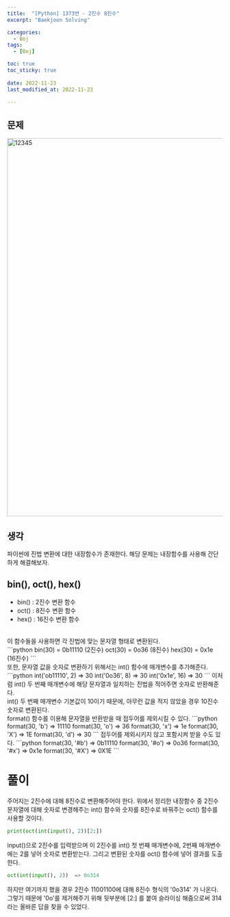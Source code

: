 ```yaml
---
title:  "[Python] 1373번 - 2진수 8진수" 
excerpt: "Baekjoon Solving"

categories:
  - Boj
tags:
  - [Boj]

toc: true
toc_sticky: true
 
date: 2022-11-23
last_modified_at: 2022-11-23

---
```



## 문제
<img width="880" alt="12345" src="https://user-images.githubusercontent.com/67769404/203361252-dc8fb8b8-55ee-4e52-8cd0-2e499088b28d.png">

## 생각
파이썬에 진법 변환에 대한 내장함수가 존재한다. 해당 문제는 내장함수를 사용해 간단하게 해결해보자.

## bin(), oct(), hex()
- bin() : 2진수 변환 함수
- oct() : 8진수 변환 함수
- hex() : 16진수 변환 함수

<br>
이 함수들을 사용하면 각 진법에 맞는 문자열 형태로 변환된다.<br>
```python
bin(30) = 0b11110 (2진수)
oct(30) = 0o36    (8진수)
hex(30) = 0x1e    (16진수)
```
<br>
또한, 문자열 값을 숫자로 변환하기 위해서는 int() 함수에 매개변수를 추가해준다.
```python
int('ob11110', 2) => 30
int('0o36', 8)    => 30
int('0x1e', 16)   => 30
```
이처럼 int() 두 번째 매개변수에 해당 문자열과 일치하는 진법을 적어주면 숫자로 반환해준다.<br>
int() 두 번째 매개변수 기본값이 10이기 때문에, 아무런 값을 적지 않았을 경우 10진수 숫자로 변환된다.

<br>
format() 함수를 이용해 문자열을 반환받을 때 접두어를 제외시킬 수 있다.
```python
format(30, 'b') => 11110
format(30, 'o') => 36
format(30, 'x') => 1e
format(30, 'X') => 1E
format(30, 'd') => 30
```
접두어를 제외시키지 않고 포함시켜 받을 수도 있다.
```python
format(30, '#b') => 0b11110
format(30, '#o') => 0o36
format(30, '#x') => 0x1e
format(30, '#X') => 0X1E
```
<br>

# 풀이
주어지는 2진수에 대해 8진수로 변환해주어야 한다.
위에서 정리한 내장함수 중 2진수 문자열에 대해 숫자로 변경해주는 int()
 함수와 숫자를 8진수로 바꿔주는 oct() 함수를 사용할 것이다.
<br>
```python
print(oct(int(input(), 2))[2:])
```
input()으로 2진수를 입력받으며 이 2진수를 int() 첫 번째 매개변수에, 2번째 매개변수에는 2를 넣어 숫자로 변환받는다. 그리고 변환된 숫자를 oct() 함수에 넣어 결과를 도출한다.<br>
```python
oct(int(input(), 2))  => 0o314
```
하지만 여기까지 했을 경우 2진수 11001100에 대해 8진수 형식의 '0o314' 가 나온다. 그렇기 때문에 '0o'를 제거해주기 위해 뒷부분에 [2:] 를 붙여 슬라이싱 해줌으로써 314라는 올바른 답을 찾을 수 있었다.
